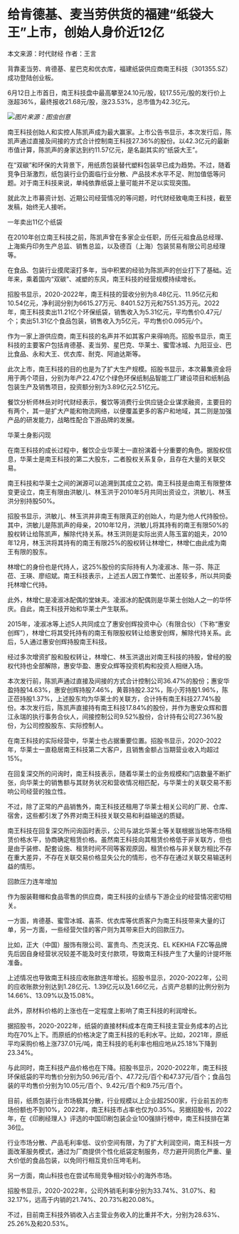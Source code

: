 

# 给肯德基、麦当劳供货的福建“纸袋大王”上市，创始人身价近12亿

本文来源：时代财经 作者：王言

背靠麦当劳、肯德基、星巴克和优衣库，福建纸袋供应商南王科技（301355.SZ）成功登陆创业板。

6月12日上市首日，南王科技盘中最高攀至24.10元/股，较17.55元/股的发行价上涨超36%，最终报收21.68元/股，涨23.53%，总市值为42.3亿元。

![](https://inews.gtimg.com/om_bt/Op5tEf_s8pIkL2ZM8Pf0G5HigeccMlbKzA5LJMsKr59-cAA/1000)_图片来源：图虫创意_

南王科技创始人和实控人陈凯声成为最大赢家。上市公告书显示，本次发行后，陈凯声通过直接及间接的方式合计控制南王科技27.36%的股份。以42.3亿元的最新市值计算，陈凯声的身家达到约11.57亿元，是名副其实的“纸袋大王”。

在“双碳”和环保的大背景下，用纸质包装替代塑料包装早已成为趋势。不过，随着竞争日渐激烈，纸包装行业仍面临行业分散、产品技术水平不足、附加值低等问题。对于南王科技来说，单纯依靠纸袋上量可能并不足以实现突围。

就此次上市募资计划、近期公司经营情况的等问题，时代财经致电南王科技，截至发稿，始终无人接听。

一年卖出11亿个纸袋

在2010年创立南王科技之前，陈凯声曾在多家企业任职，历任元祖食品总经理、上海紫丹印务生产总监、销售总监，以及德百（上海）包装贸易有限公司总经理等。

在食品、包装行业摸爬滚打多年，当中积累的经验为陈凯声的创业打下了基础。近年来，乘着国内“双碳”、减塑的东风，南王科技的经营规模持续增长。

招股书显示，2020-2022年，南王科技的营收分别为8.48亿元、11.95亿元和10.54亿元，净利润分别为6615.27万元、8401.52万元和7551.35万元。2022年，南王科技卖出11.21亿个环保纸袋，销售收入为5.31亿元，平均售价0.47元/个；卖出51.31亿个食品包装，销售收入为5亿元，平均售价0.095元/个。

作为一家上游供应商，南王科技的名声并不如其客户来得响亮。招股书显示，南王科技的主要客户包括肯德基、麦当劳、星巴克、华莱士、蜜雪冰城、九阳豆业、巴比食品、永和大王、优衣库、耐克、阿迪达斯等。

此次上市，南王科技的目的也是为了扩大生产规模。招股书显示，本次募集资金将用于两个项目，分别为年产22.47亿个绿色环保纸制品智能工厂建设项目和纸制品包装生产及销售项目，投资额分别为3.89亿元2.51亿元。

餐饮分析师林岳对时代财经表示，餐饮等消费行业供应链企业谋求融资，主要目的有两个，其一是扩大产能和物流网络，以便覆盖更多的客户和地域，其二则是加强产品的研发能力，战略性配合下游品牌的发展。

华莱士身影闪现

在南王科技的成长过程中，餐饮企业华莱士一直扮演着十分重要的角色。据股权信息，华莱士是南王科技的第二大股东，二者股权关系复杂，且存在大量的关联交易。

南王科技和华莱士之间的渊源可以追溯到其成立之初。南王科技是由南王有限整体变更设立，南王有限由洪敏儿、林玉洪于2010年5月共同出资设立，洪敏儿、林玉洪分别持股50%。

招股书显示，洪敏儿、林玉洪并非南王有限真正的创始人，均是为他人代持股份。其中，洪敏儿是陈凯声的母亲，2010年12月，洪敏儿将其持有的南王有限50%的股权转让给陈凯声，解除代持关系。林玉洪则是实际出资人陈玉富的姐夫，2010年12月，林玉洪将其持有的南王有限25%的股权转让林增仁，林增仁由此成为南王有限的股东。

林增仁的身份也是代持人，这25%股份的实际持有人为凌淑冰、陈一芬、陈正莅、王瑛、廖绍斌。南王科技表示，上述五人因工作繁忙、出差较多，所以共同委托林增仁代持。

此外，林增仁是凌淑冰配偶的堂妹夫。凌淑冰的配偶则是华莱士创始人之一的华怀庆。自此，南王科技开始和华莱士产生联系。

2015年，凌淑冰等上述5人共同成立了惠安创辉投资中心（有限合伙）（下称“惠安创辉”），林增仁将其受托持有的南王有限股权转让给惠安创辉，解除代持关系。此后，5人通过惠安创辉持股南王科技。

经过多次增资扩股和股权转让，林增仁、林玉洪退出对南王科技的持股，曾经的股权代持也全部解除，惠安华盈、惠安众辉等投资机构和投资人相继入场。

本次发行前，陈凯声通过直接及间接的方式合计控制公司36.47%的股份；惠安华盈持股14.63%，惠安创辉持股7.46%，黄蓉持股2.32%，陈小芳持股1.96%，陈正莅持股1.37%，上述股东均为华莱士的关联方，合计持有南王科技27.74%股份。本次发行后，陈凯声直接持有南王科技17.84%的股份，并作为惠安众辉和晋江永瑞的执行事务合伙人，间接控制公司9.52%股份，合计持有公司27.36%股份，为公司控股股东、实际控制人。

在南王科技的实际经营中，华莱士也占据重要位置。招股书显示，2020-2022年，华莱士一直稳居南王科技第二大客户，且销售金额占当期营业收入均超过15%。

在回复深交所的问询时，南王科技表示，随着华莱士的业务规模和门店数量不断扩张，向华莱士的销售额与其财务状况和营收情况相匹配，与华莱士的关联交易不影响公司经营的独立性。

不过，除了正常的产品销售外，南王科技还租用了华莱士相关公司的厂房、仓库、宿舍，这些都引发了外界对南王科技关联交易和利益输送的质疑。

南王科技在回复深交所问询函时表示，公司与湖北华莱士等关联根据当地等市场租赁价格水平，协商确定租赁价格。虽然南王科技向其租赁价格低于非关联方，但也是由于装修、配套设施、租赁时间不同等客观原因，租赁价格与非关联方相比不存在重大差异，不存在关联交易价格显失公允的情形，也不存在通过关联交易输送利益的情形。

回款压力连年增加

作为服装鞋帽和食品零售的供应商，南王科技的业绩与下游企业的经营情况密切相关。

一方面，肯德基、蜜雪冰城、喜茶、优衣库等优质客户为南王科技带来大量的订单，另一方面，一些经营欠佳的客户则为其带来巨大的回款压力。

比如，正大（中国）服饰有限公司、富贵鸟、杰克沃克、EL KEKHIA
FZC等品牌先后因自身经营状况较差不能及时支付款项，导致南王科技产生了大量的计提坏账准备。

上述情况也导致南王科技应收账款连年增长。招股书显示，2020-2022年，公司的应收账款分别达到1.28亿元、1.39亿元以及1.66亿元，占资产总额的比例分别为14.66%、13.09%以及15.08%。

此外，原材料价格的上涨也在一定程度上影响了南王科技的利润增长。

据招股书，2020-2022年，纸袋的直接材料成本在南王科技主营业务成本的占比均在70%上下。而原纸的价格决定了南王科技的毛利水平。比如，2021年，原纸平均采购价格上涨737.01元/吨，南王科技的毛利率也相应地从25.18%下降到23.34%。

与此同时，南王科技产品价格也在下降。招股书显示，2020-2022年，南王科技环保纸袋的平均售价分别为50.96元/百个、47.72元/百个和47.37元/百个；食品包装的平均售价分别为10.05元/百个、9.42元/百个和9.75元/百个。

目前，纸质包装行业市场极其分散，行业规模以上企业超2500家，行业前五的市场份额也不到10%，2022年，南王科技市占率也仅为0.35%。另据招股书，2022年，在《印刷经理人》评选的中国印刷包装企业100强排行榜中，南王科技排在第36位。

行业市场分散、产品毛利率低、议价空间有限，为了扩大利润空间，南王科技一方面改革服务模式，通过为厂商提供个性化纸袋定制服务，尽力避开同质化严重、量大价低的食品包装，以免同行相互竞价压垮毛利。

另一方面，南山科技也在尝试布局竞争相对较小的海外市场。

招股书显示，2020-2022年，公司外销毛利率分别为33.74%、31.07%、和32.17%，远高于内销的21.74%、20.73%和20.08%。

不过，目前南王科技外销收入占主营业务收入的比重并不大，分别为28.63%、25.26%及和20.53%。

